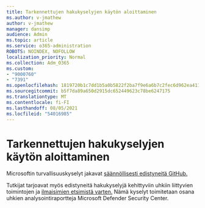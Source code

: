 ```yaml
---
title: Tarkennettujen hakukyselyjen käytön aloittaminen
ms.author: v-jmathew
author: v-jmathew
manager: dansimp
audience: Admin
ms.topic: article
ms.service: o365-administration
ROBOTS: NOINDEX, NOFOLLOW
localization_priority: Normal
ms.collection: Adm_O365
ms.custom:
- "9000760"
- "7391"
ms.openlocfilehash: 1819720b1c7dd1b5a0b5822f2ba7f9e6a6b7c2fec6d962ea411b8a3a350cc758
ms.sourcegitcommit: b5f7da89a650d2915dc652449623c78be6247175
ms.translationtype: MT
ms.contentlocale: fi-FI
ms.lasthandoff: 08/05/2021
ms.locfileid: "54016985"
---
```

# <a name="get-started-with-advanced-hunting-queries"></a>Tarkennettujen hakukyselyjen käytön aloittaminen

Microsoftin turvallisuuskyselyt jakavat [säännöllisesti edistyneitä GitHub.](https://go.microsoft.com/fwlink/?linkid=2144624)

Tutkijat tarjoavat myös edistyneitä hakukyselyjä kehittyviin uhkiin liittyvien toimintojen ja [ilmaisimien etsimistä varten.](https://go.microsoft.com/fwlink/?linkid=2145808) Nämä kyselyt toimitetaan osana uhkien analysointiraportteja Microsoft Defender Security Center.
